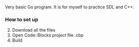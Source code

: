Very basic Go program.
It is for myself to practice SDL and C++.

### How to set up
2. Download all the files
3. Open Code::Blocks project file .cbp
4. Build
